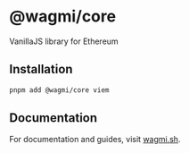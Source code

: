 # @wagmi/core

VanillaJS library for Ethereum

## Installation

```bash
pnpm add @wagmi/core viem
```

## Documentation

For documentation and guides, visit [wagmi.sh](https://wagmi.sh).
